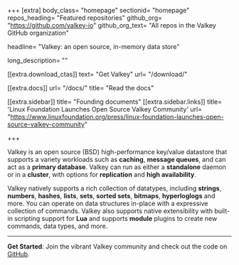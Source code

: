 +++
[extra]
body_class=  "homepage"
sectionid= "homepage"
repos_heading= "Featured repositories"
github_org= "https://github.com/valkey-io"
github_org_text= "All repos in the Valkey GitHub organization"

headline= "Valkey: an open source, in-memory data store"

long_description= ""

[[extra.download_ctas]]
text= "Get Valkey"
url=  "/download/"

[[extra.docs]]
url= "/docs/"
title= "Read the docs"


[[extra.sidebar]]
title= "Founding documents"
[[extra.sidebar.links]]
title= 'Linux Foundation Launches Open Source Valkey Community'
url= "https://www.linuxfoundation.org/press/linux-foundation-launches-open-source-valkey-community"

+++

Valkey is an open source (BSD) high-performance key/value datastore that supports a variety workloads such as **caching**, **message queues**, and can act as a **primary database**.
Valkey can run as either a **standalone** daemon or in a **cluster**, with options for **replication** and **high availability**.

Valkey natively supports a rich collection of datatypes, including **strings**, **numbers**, **hashes**, **lists**, **sets**, **sorted sets**, **bitmaps**, **hyperloglogs** and more.
You can operate on data structures in-place with a expressive collection of commands.
Valkey also supports native extensibility with built-in scripting support for **Lua** and supports **module** plugins to create new commands, data types, and more.

---

**Get Started**: Join the vibrant Valkey community and check out the code on [GitHub](https://github.com/valkey-io/valkey).

